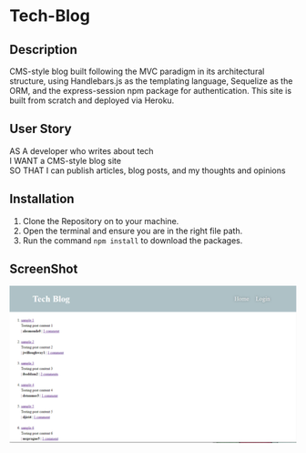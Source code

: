 # Tech-Blog

## Description

CMS-style blog built following the MVC paradigm in its architectural structure, using Handlebars.js as the templating language, Sequelize as the ORM, and the express-session npm package for authentication.
This site is built from scratch and deployed via Heroku. 

## User Story

AS A developer who writes about tech <br>
I WANT a CMS-style blog site<br>
SO THAT I can publish articles, blog posts, and my thoughts and opinions<br>


## Installation

1. Clone the Repository on to your machine.
2. Open the terminal and ensure you are in the right file path.
3. Run the command ```npm install``` to download the packages.

## ScreenShot

![image](/media/Screenshot%202022-08-07%20184859.png)

